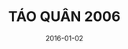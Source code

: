 ---
title: TÁO QUÂN 2006
youtubeId: -72LUvgHyU4
date: 2016-01-02
categories: [tao-quan]
actors: [xuan-bac, cong-ly, quang-thang, chi-trung, van-dung, quoc-khanh, tu-long]
type: Video
---